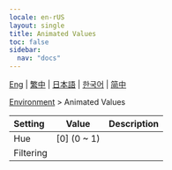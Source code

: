 ```yaml
---
locale: en-rUS
layout: single
title: Animated Values
toc: false
sidebar:
  nav: "docs"
---
```

[Eng](/dancexr/menu/2025.4/scene/auto_updates) | [繁中](/tw/dancexr/menu/2025.4/scene/auto_updates) | [日本語](/jp/dancexr/menu/2025.4/scene/auto_updates) | [한국어](/kr/dancexr/menu/2025.4/scene/auto_updates) | [简中](/zh/dancexr/menu/2025.4/scene/auto_updates)

[Environment](../menu#Environment) > Animated Values



| Setting | Value | Description |
| :--- | --- | :--- |
|<nobr>Hue</nobr>| [0] (0 ~ 1) | 
|<nobr>Filtering</nobr>|| 
